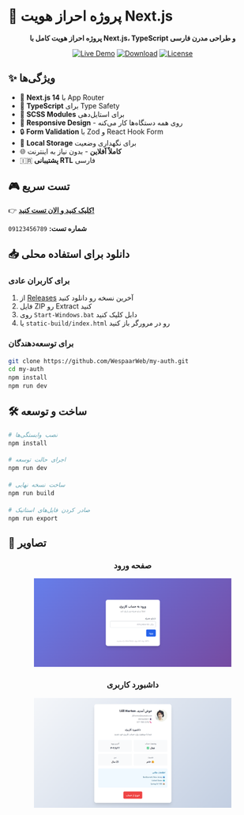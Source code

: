 # 🔐 پروژه احراز هویت Next.js

<div align="center">

**پروژه احراز هویت کامل با Next.js، TypeScript و طراحی مدرن فارسی**

[![Live Demo](https://img.shields.io/badge/🌐_Live_Demo-Visit-blue?style=for-the-badge)](https://wespaarweb.github.io/my-auth/)
[![Download](https://img.shields.io/badge/📥_Download-Latest-green?style=for-the-badge)](https://github.com/wespaarweb/my-auth-app/releases/latest)
[![License](https://img.shields.io/badge/License-MIT-yellow?style=for-the-badge)](LICENSE)

</div>

## ✨ ویژگی‌ها

- 🚀 **Next.js 14** با App Router
- 💎 **TypeScript** برای Type Safety
- 🎨 **SCSS Modules** برای استایل‌دهی
- 📱 **Responsive Design** - روی همه دستگاه‌ها کار می‌کنه
- 🔒 **Form Validation** با Zod و React Hook Form
- 💾 **Local Storage** برای نگهداری وضعیت
- 🌐 **کاملاً آفلاین** - بدون نیاز به اینترنت
- 🇮🇷 **پشتیبانی RTL** فارسی

## 🎮 تست سریع

👉 **[کلیک کنید و الان تست کنید!](https://wespaarweb.github.io/my-auth/)**

**شماره تست:** `09123456789`

## 📥 دانلود برای استفاده محلی

### برای کاربران عادی

1. از [Releases](https://github.com/WespaarWeb/my-auth/releases/latest) آخرین نسخه رو دانلود کنید
2. فایل ZIP رو Extract کنید
3. روی `Start-Windows.bat` دابل کلیک کنید
4. یا `static-build/index.html` رو در مرورگر باز کنید

### برای توسعه‌دهندگان

```bash
git clone https://github.com/WespaarWeb/my-auth.git
cd my-auth
npm install
npm run dev
```

## 🛠️ ساخت و توسعه

```bash
# نصب وابستگی‌ها
npm install

# اجرای حالت توسعه
npm run dev

# ساخت نسخه نهایی
npm run build

# صادر کردن فایل‌های استاتیک
npm run export
```

## 📱 تصاویر

<div align="center">

### صفحه ورود

<img src="screenshots/login.png" width="400" alt="Login Page">

### داشبورد کاربری

<img src="screenshots/dashboard.png" width="400" alt="Dashboard">

</div>
